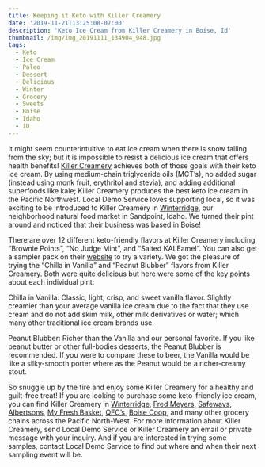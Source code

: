 ```yaml
---
title: Keeping it Keto with Killer Creamery
date: '2019-11-21T13:25:08-07:00'
description: 'Keto Ice Cream from Killer Creamery in Boise, Id'
thumbnail: /img/img_20191111_134904_948.jpg
tags:
  - Keto
  - Ice Cream
  - Paleo
  - Dessert
  - Delicious
  - Winter
  - Grocery
  - Sweets
  - Boise
  - Idaho
  - ID
---
```

It might seem counterintuitive to eat ice cream when there is snow falling from the sky; but it is impossible to resist a delicious ice cream that offers health benefits! [Killer Creamery](https://killercreamery.com/) achieves both of those goals with their keto ice cream. By using medium-chain triglyceride oils (MCT’s), no added sugar (instead using monk fruit, erythritol and stevia), and adding additional superfoods like kale; Killer Creamery produces the best keto ice cream in the Pacific Northwest. Local Demo Service loves supporting local, so it was exciting to be introduced to Killer Creamery in [Winterridge](https://winterridgefoods.com/), our neighborhood natural food market in Sandpoint, Idaho. We turned their pint around and noticed that their business was based in Boise! 



There are over 12 different keto-friendly flavors at Killer Creamery including “Brownie Points”, “No Judge Mint”, and “Salted KALEamel”. You can also get a sampler pack on their [website](https://killercreamery.com/collections/sample-packs) to try a variety. We got the pleasure of trying the “Chilla in Vanilla” and “Peanut Blubber” flavors from Killer Creamery. Both were quite delicious but here were some of the key points about each individual pint:

Chilla in Vanilla: Classic, light, crisp, and sweet vanilla flavor. Slightly creamier than your average vanilla ice cream due to the fact that they use cream and do not add skim milk, other milk derivatives or water; which many other traditional ice cream brands use.

Peanut Blubber: Richer than the Vanilla and our personal favorite. If you like peanut butter or other full-bodies desserts, the Peanut Blubber is recommended. If you were to compare these to beer, the Vanilla would be like a silky-smooth porter where as the Peanut would be a richer-creamy stout. 



So snuggle up by the fire and enjoy some Killer Creamery for a healthy and guilt-free treat! If you are looking to purchase some keto-friendly ice cream, you can find Killer Creamery in [Winterridge](https://winterridgefoods.com/), [Fred Meyers](https://www.fredmeyer.com/), [Safeways](https://www.safeway.com/home.html), [Albertsons](https://www.albertsons.com/home.html), [My Fresh Basket](https://www.myfreshspokane.com/), [QFC’s](https://www.qfc.com/), [Boise Coop](https://boise.coop/), and many other grocery chains across the Pacific North-West. For more information about Killer Creamery, send Local Demo Service or Killer Creamery an email or private message with your inquiry. And if you are interested in trying some samples, contact Local Demo Service to find out where and when their next sampling event will be.
